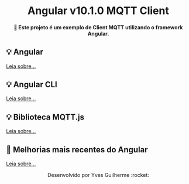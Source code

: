 <h1 align="center">Angular v10.1.0 MQTT Client</h1>

<h4 align="center">🚀 Este projeto é um exemplo de Client MQTT utilizando o framework Angular.</h4>

## :bulb: Angular

[Leia sobre...][quickstart]

## :bulb: Angular CLI

[Leia sobre...][quickstartAngularCLI]

## :bulb: Biblioteca MQTT.js

[Leia sobre...][quickstartMQTT]

## :twisted_rightwards_arrows: Melhorias mais recentes do Angular

[Leia sobre...][changelog]

[quickstart]: https://angular.io/start
[quickstartAngularCLI]: https://cli.angular.io/
[quickstartMQTT]: https://github.com/mqttjs/MQTT.js
[changelog]: https://github.com/angular/angular/blob/master/CHANGELOG.md

<p align="center">Desenvolvido por Yves Guilherme :rocket:</p>